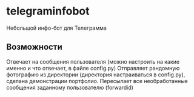#  telegraminfobot

Небольшой инфо-бот для Телеграмма

## Возможности

Отвечает на сообщения пользователя (можно настроить на какие именно и что отвечает, в файле config.py)
Отправляет рандомную фотографию из директории (директория настраиваться в config.py), cделана демонстрации портфолио.
Пересылает все необработанные сообщения заданному пользователю (forwardid)

